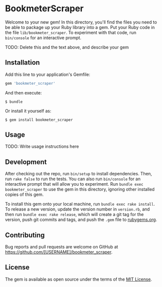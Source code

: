 # BookmeterScraper

Welcome to your new gem! In this directory, you'll find the files you need to be able to package up your Ruby library into a gem. Put your Ruby code in the file `lib/bookmeter_scraper`. To experiment with that code, run `bin/console` for an interactive prompt.

TODO: Delete this and the text above, and describe your gem

## Installation

Add this line to your application's Gemfile:

```ruby
gem 'bookmeter_scraper'
```

And then execute:

    $ bundle

Or install it yourself as:

    $ gem install bookmeter_scraper

## Usage

TODO: Write usage instructions here

## Development

After checking out the repo, run `bin/setup` to install dependencies. Then, run `rake false` to run the tests. You can also run `bin/console` for an interactive prompt that will allow you to experiment. Run `bundle exec bookmeter_scraper` to use the gem in this directory, ignoring other installed copies of this gem.

To install this gem onto your local machine, run `bundle exec rake install`. To release a new version, update the version number in `version.rb`, and then run `bundle exec rake release`, which will create a git tag for the version, push git commits and tags, and push the `.gem` file to [rubygems.org](https://rubygems.org).

## Contributing

Bug reports and pull requests are welcome on GitHub at https://github.com/[USERNAME]/bookmeter_scraper.


## License

The gem is available as open source under the terms of the [MIT License](http://opensource.org/licenses/MIT).

